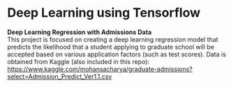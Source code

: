 # Deep Learning using Tensorflow
<strong>Deep Learning Regression with Admissions Data</strong><br>
This project is focused on creating a deep learning regression model that predicts the likelihood that a student applying to graduate school will be accepted based on various application factors (such as test scores).
Data is obtained from Kaggle (also included in this repo): https://www.kaggle.com/mohansacharya/graduate-admissions?select=Admission_Predict_Ver1.1.csv
